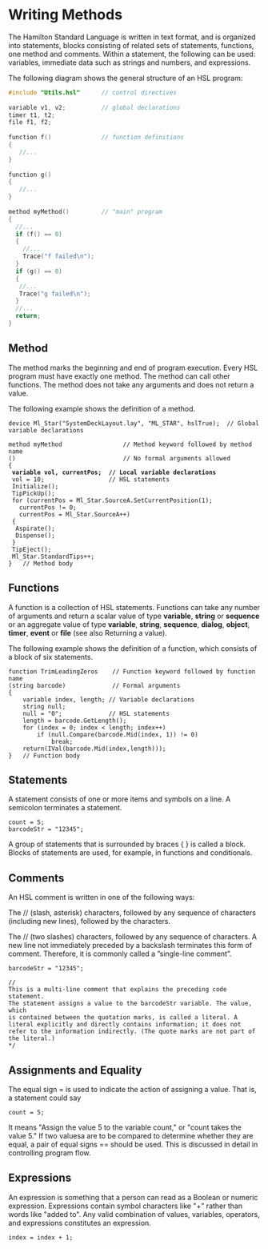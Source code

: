 # Writing Methods

&#x20;The Hamilton Standard Language is written in text format, and is organized into statements, blocks consisting of related sets of statements, functions, one method and comments. Within a statement, the following can be used: variables, immediate data such as strings and numbers, and expressions.

The following diagram shows the general structure of an HSL program:

```cpp
#include "Utils.hsl"      // control directives
 
variable v1, v2;          // global declarations
timer t1, t2;
file f1, f2;
 
function f()              // function definitions
{
   //...
}
 
function g()
{
   //...
}
 
method myMethod()         // "main" program
{
  //...
  if (f() == 0)
  {
    //...
    Trace("f failed\n");
  }
  if (g() == 0)
  {
   //...
   Trace("g failed\n");
  }
  //...
  return;
}
```



## Method

The method marks the beginning and end of program execution. Every HSL program must have exactly one method. The method can call other functions. The method does not take any arguments and does not return a value.

The following example shows the definition of a method.

<pre class="language-clike"><code class="lang-clike">device Ml_Star("SystemDeckLayout.lay", "ML_STAR", hslTrue);  // Global variable declarations
 
method myMethod                 // Method keyword followed by method name
()                              // No formal arguments allowed
{
<strong> variable vol, currentPos;  // Local variable declarations
</strong> vol = 10;                  // HSL statements
 Initialize();
 TipPickUp();
 for (currentPos = Ml_Star.SourceA.SetCurrentPosition(1);
   currentPos != 0;
   currentPos = Ml_Star.SourceA++)
 {
  Aspirate();
  Dispense();
 }
 TipEject();
 Ml_Star.StandardTips++;
}   // Method body
</code></pre>



&#x20;

## Functions

A function is a collection of HSL statements. Functions can take any number of arguments and return a scalar value of type **variable**, **string** or **sequence** or an aggregate value of type **variable**, **string**, **sequence**, **dialog**, **object**, **timer**, **event** or **file** (see also Returning a value).

The following example shows the definition of a function, which consists of a block of six statements.&#x20;

```clike
function TrimLeadingZeros    // Function keyword followed by function name
(string barcode)             // Formal arguments
{
    variable index, length; // Variable declarations
    string null;
    null = "0";             // HSL statements
    length = barcode.GetLength();
    for (index = 0; index < length; index++)
        if (null.Compare(barcode.Mid(index, 1)) != 0)
            break;
    return(IVal(barcode.Mid(index,length)));
}   // Function body
```



## Statements

A statement consists of one or more items and symbols on a line. A semicolon terminates a statement.

```clike
count = 5;
barcodeStr = "12345";
```

A group of statements that is surrounded by braces { } is called a block. Blocks of statements are used, for example, in functions and conditionals.

&#x20;

## Comments

An HSL comment is written in one of the following ways:

The // (slash, asterisk) characters, followed by any sequence of characters (including new lines), followed by the characters.

The // (two slashes) characters, followed by any sequence of characters. A new line not immediately preceded by a backslash terminates this form of comment. Therefore, it is commonly called a ”single-line comment”.&#x20;

```clike
barcodeStr = "12345";
 
//
This is a multi-line comment that explains the preceding code statement.
The statement assigns a value to the barcodeStr variable. The value, which
is contained between the quotation marks, is called a literal. A literal explicitly and directly contains information; it does not refer to the information indirectly. (The quote marks are not part of the literal.)
*/
```



&#x20;

## Assignments and Equality

The equal sign = is used to indicate the action of assigning a value. That is, a statement could say

```clike
count = 5;
```

It means "Assign the value 5 to the variable count," or "count takes the value 5." If two valuesa are to be compared to determine whether they are equal, a pair of equal signs == should be used. This is discussed in detail in controlling program flow.&#x20;

&#x20;

## Expressions

An expression is something that a person can read as a Boolean or numeric expression. Expressions contain symbol characters like "+" rather than words like "added to". Any valid combination of values, variables, operators, and expressions constitutes an expression.

```clike
index = index + 1;
```
